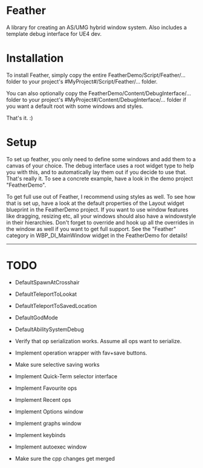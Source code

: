 # Feather
A library for creating an AS/UMG hybrid window system. Also includes a template debug interface for UE4 dev.

# Installation
To install Feather, simply copy the entire FeatherDemo/Script/Feather/... folder to your project's #MyProject#/Script/Feather/... folder.

You can also optionally copy the FeatherDemo/Content/DebugInterface/... folder to your project's #MyProject#/Content/DebugInterface/... folder if you want a default root with some windows and styles.

That's it. :)

# Setup
To set up feather, you only need to define some windows and add them to a canvas of your choice. The debug interface uses a root widget type to help you with this, and to automatically lay them out if you decide to use that.
That's really it. To see a concrete example, have a look in the demo project "FeatherDemo".

To get full use out of Feather, I recommend using styles as well. To see how that is set up, have a look at the default properties of the Layout widget blueprint in the FeatherDemo project.
If you want to use window features like dragging, resizing etc, all your windows should also have a windowstyle in their hierarchies.
Don't forget to override and hook up all the overrides in the window as well if you want to get full support. See the "Feather" category in WBP_DI_MainWindow widget in the FeatherDemo for details!

----------------------------------------------------------------------

# TODO
 - DefaultSpawnAtCrosshair
 - DefaultTeleportToLookat
 - DefaultTeleportToSavedLocation
 - DefaultGodMode
 - DefaultAbilitySystemDebug
 - Verify that op serialization works. Assume all ops want to serialize.
 - Implement operation wrapper with fav+save buttons.
 - Make sure selective saving works

 - Implement Quick-Term selector interface
 - Implement Favourite ops
 - Implement Recent ops
 - Implement Options window
 - Implement graphs window
 - Implement keybinds
 - Implement autoexec window

 - Make sure the cpp changes get merged
 